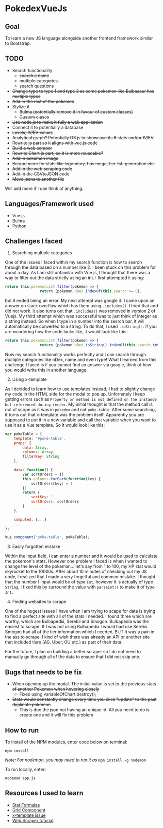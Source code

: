 # PokedexVueJs

## Goal
To learn a new JS language alongside another frontend framework similar to Bootstrap.

## TODO
- Search functionality
  - ~~search a name~~
  - ~~multiple categories~~
  - search questions
- ~~Change type to type 1 and type 2 as some pokemon like Bulbasaur has multiple types~~
- ~~Add in the rest of the pokemon~~
- Stylize it
  - ~~Bulma (potentially remove it in favour of custom classes)~~
  - ~~Custom clases~~
- ~~Use node.js to make it fully a web application~~
- Connect it to potentially a database
- ~~Levels, IV/EV values~~
- ~~Analytical graph? Potentially D3.js to showcase its 6 stats and/or IV/EV~~
- ~~Rewrite js part so it aligns with vue.js code~~
- ~~Build a web scraper~~
- ~~Rewrite Chart js part, so it is more reuseable?~~
- ~~Add in pokemon image~~
- ~~Scrape more for stats like legendary, has mega, tier list, generation etc.~~
- ~~Add in the web scraping code~~
- ~~Add in the CSVtoJSON code~~
- ~~Move jsons to another file~~

Will add more if I can think of anything.

## Languages/Framework used
- Vue.js
- Bulma
- Python

## Challenges I faced
1. Searching multiple categories

One of the issues I faced within my search function is how to search through the data based on a number like 2. I been stuck on this problem for about a day. As I am still unfamilar with Vue.js, I thought that there was a way to filter out the data strictly using an int. I first attempted it using: 
```vue.js
return this.pokemonList.filter(pokemon => { 
				return (pokemon.nDex.indexOf(this.search >= 0);
```

but it ended being an error. My next attempt was google it. I came upon an answer on stack overflow which has them using ```.includes()```. I tried that and did not work. It also turns out that ```.includes()``` was removed in version 2 of Vuejs. My third attempt which was successful was to just think of integer as a string instead. So when I type in a number into the search bar, it will automatically be converted to a string. To do that, I used ```.toString()```. If you are wondering how the code looks like, it would look like this:
```vue.js
return this.pokemonList.filter(pokemon => { 
				return (pokemon.nDex.toString().indexOf(this.search.toString() >= 0);
```

Now my search functionality works perfectly and I can search through multiple categories like nDex, name and even type! What I learned from this challenge I faced is if you cannot find an answer via google, think of how you would write this in another language.

2. Using x-template

As I decided to learn how to use templates instead, I had to slightly change my code in the HTML side for the modal to pop up. Unfornately I keep getting errors such as ```Property or method is not defined on the instance but referenced during render```. My initial thought is that the method call is out of scope as it was in ```pokedex``` and not ```poke-table```. After some searching, it turns out that x-template was the problem itself. Apparently you are supposed to put it in a new variable and call that variable when you want to use it as a Vue template. So it would look like this:
```vue.js
var pokeTable = {
	template: '#poke-table',
	props: {
		data: Array,
		columns: Array,
		filterKey: String
	},

	data: function() {
		var sortOrders = {}
		this.columns.forEach(function(key) {
			sortOrders[key] = 1
		})
		return {
			sortKey: '',
			sortOrders: sortOrders
		}
	},

	computed: {...}
	...
};

Vue.component('poke-table', pokeTable);
```

3. Easily forgotten mistake

Within the input field, I can enter a number and it would be used to calculate the pokemon's stats. However one problem I faced is when I wanted to change the level of the pokemon... let's say from 1 to 100, my HP stat would skyrocket to the 10000s. After about 10 minutes of checking out my JS code, I realized that I made a very forgetful and common mistake. I thought that the number I input would be of type ```Int```, however it is actually of type ```String```. I fixed this by surround the value with ```parseInt()``` to make it of type ```Int```.

4. Finding websites to scrape

One of the hugest issues I have when I am trying to scape for data is trying to find a perfect site with all of the stats I needed. I found three which are worthy, which are Bulbapedia, Serebii and Smogon. Bulbapedia was the easiest to scrape. If I was not using Bulbapedia I would had use Serebii. Smogon had all of the tier information which I needed, BUT it was a pain in the ass to scrape. I kind of wish there was already an API or another site that included tiers (AG, Uber, OU etc.) as part of their data.

For the future, I plan on building a better scraper so I do not need to manually go through all of the data to ensure that I did not skip one.

## Bugs that needs to be fix
- ~~When opening up the modal. The initial value is set to the previous stats of another Pokemon when hovering closely~~
  - Fixed using variableOfChart.destroy();
- ~~Stats would constantly change every time you click "update" to the past duplicate pokemon~~
  - This is due the json not having an unique id. All you need to do is create one and it will fix this problem

## How to run
To install of the NPM modules, enter code below on terminal:
```
npm install
```
*Note: For nodemon, you may need to run it as* ```npm install -g nodemon```

To run locally, enter:
```
nodemon app.js
```

## Resources I used to learn
- [Stat Formulas](https://bulbapedia.bulbagarden.net/wiki/Statistic#In-battle_modification)
- [Grid Component](https://vuejs.org/v2/examples/grid-component.html)
- [x-template issue](https://github.com/vuejs/vue/issues/4276)
- [Web Scraper tutorial](https://first-web-scraper.readthedocs.io/en/latest/#act-3-web-scraping)
